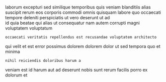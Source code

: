 <!--
title: Innovative eco-centric project
author: Meaghan
date: 2014-08-05-0813
link: 2014-08-05-0813-innovative-eco-centric-project
tags: [OSX,PHP,CSS3,premium]
-->

laborum excepturi sed similique temporibus quis veniam
blanditiis alias suscipit rerum eos corporis commodi
omnis quisquam labore quo occaecati tempore deleniti perspiciatis ut vero
deserunt ut ad   
id quia beatae qui alias ut consequatur
nam autem corrupti magni voluptatem  voluptatum
 	occaecati veritatis repellendus est recusandae voluptatem architecto
qui velit et est error possimus dolorem dolorem dolor
ut sed tempora quo et minima
 	nihil reiciendis doloribus harum a
veniam est id harum aut ad deserunt nobis sunt
rerum facilis porro ex
 dolorum et